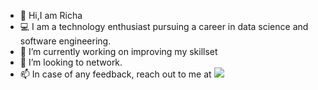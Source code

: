 - 👋 Hi,I am Richa
- :computer: I am a technology enthusiast pursuing a career in data science and software engineering.
- 🔭 I’m currently working on improving my skillset
- 🤔 I’m looking to network.
- 📫 In case of any feedback, reach out to me at <a href="mailto:varma.richavarma@gmail.com?"><img src="https://img.shields.io/badge/gmail-%23DD0031.svg?&style=for-the-badge&logo=gmail&logoColor=white"/></a> 

<!---
richa0897/richa0897 is a ✨ special ✨ repository because its `README.md` (this file) appears on your GitHub profile.
You can click the Preview link to take a look at your changes.
--->
